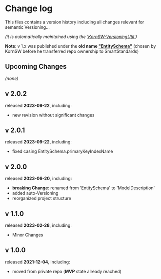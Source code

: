 # Change log
This files contains a version history including all changes relevant for semantic Versioning...

*(it is automatically maintained using the ['KornSW-VersioningUtil'](https://github.com/KornSW/VersioningUtil))*



**Note**: v 1.x was published under the **old name ["EntitySchema"](https://www.nuget.org/packages/EntitySchema)** (chosen by KornSW before he transferred repo ownership to SmartStandards)




## Upcoming Changes

*(none)*



## v 2.0.2
released **2023-09-22**, including:
 - new revision without significant changes



## v 2.0.1
released **2023-09-22**, including:
 - fixed casing EntitySchema.primaryKeyIndexName



## v 2.0.0
released **2023-06-20**, including:
 - **breaking Change**: renamed from 'EntitySchema' to 'ModelDescription'
 - added auto-Versioning
 - reorganized project structure



## v 1.1.0
released **2023-02-28**, including:
 - Minor Changes

## v 1.0.0

released **2021-12-04**, including:

- moved from private repo (**MVP** state already reached)

